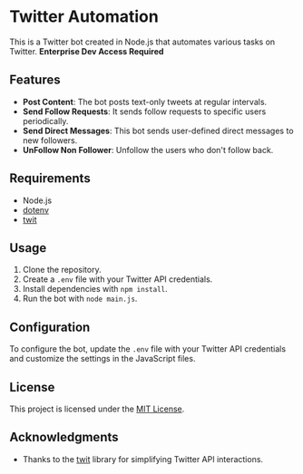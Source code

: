 # Twitter Automation

This is a Twitter bot created in Node.js that automates various tasks on Twitter. **Enterprise Dev Access Required**

## Features

- **Post Content**: The bot posts text-only tweets at regular intervals.
- **Send Follow Requests**: It sends follow requests to specific users periodically.
- **Send Direct Messages**: This bot sends user-defined direct messages to new followers.
- **UnFollow Non Follower**: Unfollow the users who don't follow back.

## Requirements

- Node.js
- [dotenv](https://www.npmjs.com/package/dotenv)
- [twit](https://www.npmjs.com/package/twit)

## Usage

1. Clone the repository.
2. Create a `.env` file with your Twitter API credentials.
3. Install dependencies with `npm install`.
4. Run the bot with `node main.js`.

## Configuration

To configure the bot, update the `.env` file with your Twitter API credentials and customize the settings in the JavaScript files.

## License

This project is licensed under the [MIT License](LICENSE).

## Acknowledgments

- Thanks to the [twit](https://www.npmjs.com/package/twit) library for simplifying Twitter API interactions.

